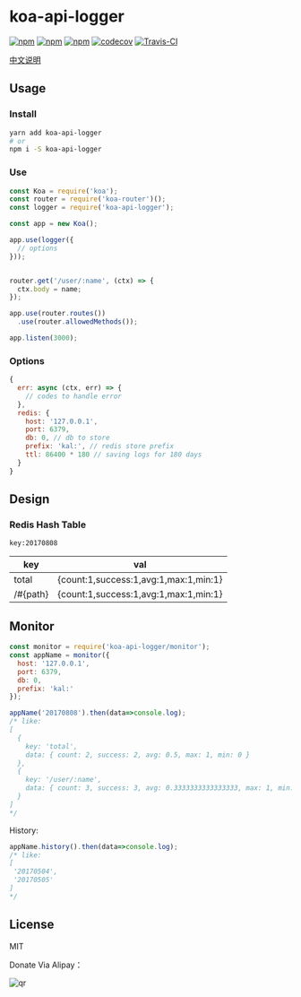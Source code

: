 # koa-api-logger

[![npm](https://img.shields.io/npm/v/koa-api-logger.svg?style=plastic)](https://npmjs.org/package/koa-api-logger) [![npm](https://img.shields.io/npm/dm/koa-api-logger.svg?style=plastic)](https://npmjs.org/package/koa-api-logger) [![npm](https://img.shields.io/npm/dt/koa-api-logger.svg?style=plastic)](https://npmjs.org/package/koa-api-logger) [![codecov](https://codecov.io/gh/willin/koa-api-logger/branch/master/graph/badge.svg)](https://codecov.io/gh/willin/koa-api-logger) [![Travis-CI](https://travis-ci.org/willin/koa-api-logger.svg?branch=master)](https://travis-ci.org/willin/koa-api-logger)

[中文说明](https://github.com/willin/koa-api-logger/blob/master/README_zh.md#koa-api-logger)

## Usage

### Install 

```bash
yarn add koa-api-logger
# or
npm i -S koa-api-logger
```

### Use

```js
const Koa = require('koa');
const router = require('koa-router')();
const logger = require('koa-api-logger');

const app = new Koa();

app.use(logger({
  // options
}));


router.get('/user/:name', (ctx) => {
  ctx.body = name;
});

app.use(router.routes())
  .use(router.allowedMethods());

app.listen(3000);
```

### Options

```js
{
  err: async (ctx, err) => {
    // codes to handle error
  },
  redis: {
    host: '127.0.0.1',
    port: 6379,
    db: 0, // db to store
    prefix: 'kal:', // redis store prefix
    ttl: 86400 * 180 // saving logs for 180 days
  }
}
```

## Design 

### Redis Hash Table

`key:20170808`

key   | val
---   | ---
total | {count:1,success:1,avg:1,max:1,min:1}
/#{path} | {count:1,success:1,avg:1,max:1,min:1}

## Monitor

```js
const monitor = require('koa-api-logger/monitor');
const appName = monitor({
  host: '127.0.0.1',
  port: 6379,
  db: 0,
  prefix: 'kal:'
});

appName('20170808').then(data=>console.log);
/* like:
[ 
  { 
    key: 'total',
    data: { count: 2, success: 2, avg: 0.5, max: 1, min: 0 } 
  },
  { 
    key: '/user/:name',
    data: { count: 3, success: 3, avg: 0.3333333333333333, max: 1, min: 0 } 
  } 
]
*/
```

History:

```js
appName.history().then(data=>console.log);
/* like:
[ 
 '20170504',
 '20170505'
]
*/
```

## License

MIT

Donate Via Alipay：

![qr](https://cloud.githubusercontent.com/assets/1890238/15489630/fccbb9cc-2193-11e6-9fed-b93c59d6ef37.png)
